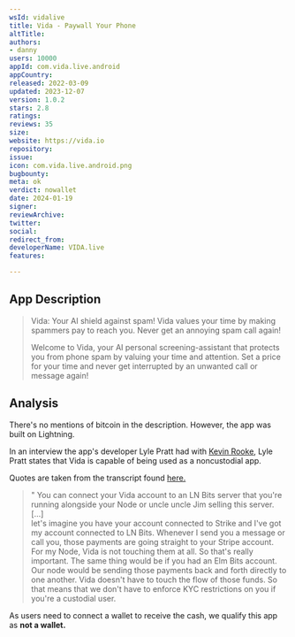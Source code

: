 ```yaml
---
wsId: vidalive
title: Vida - Paywall Your Phone
altTitle: 
authors:
- danny
users: 10000
appId: com.vida.live.android
appCountry: 
released: 2022-03-09
updated: 2023-12-07
version: 1.0.2
stars: 2.8
ratings: 
reviews: 35
size: 
website: https://vida.io
repository: 
issue: 
icon: com.vida.live.android.png
bugbounty: 
meta: ok
verdict: nowallet
date: 2024-01-19
signer: 
reviewArchive: 
twitter: 
social: 
redirect_from: 
developerName: VIDA.live
features: 

---
```


## App Description

> Vida: Your AI shield against spam! Vida values your time by making spammers pay to reach you. Never get an annoying spam call again!
>
> Welcome to Vida, your AI personal screening-assistant that protects you from phone spam by valuing your time and attention. Set a price for your time and never get interrupted by an unwanted call or message again!

## Analysis

There's no mentions of bitcoin in the description. However, the app was built on Lightning.

In an interview the app's developer Lyle Pratt had with [Kevin Rooke](https://www.youtube.com/watch?v=Azzm6WREJp0), Lyle Pratt states that Vida is capable of being used as a noncustodial app.

Quotes are taken from the transcript found [here.](https://www.kevinrooke.com/podcasts/e68-lyle-pratt-on-building-vida-communicating-on-lightning-and-helping-anyone-earn-for-their-time#)


>  " You can connect your Vida account to an LN Bits server that you're running alongside your Node or uncle uncle Jim selling this server.<br>
> [...]<br>
>  let's imagine you have your account connected to Strike and I've got my account connected to LN Bits. Whenever I send you a message or call you, those payments are going straight to your Stripe account. For my Node, Vida is not touching them at all. So that's really important. The same thing would be if you had an Elm Bits account. Our node would be sending those payments back and forth directly to one another. Vida doesn't have to touch the flow of those funds. So that means that we don't have to enforce KYC restrictions on you if you're a custodial user.


As users need to connect a wallet to receive the cash, we qualify this app as **not a wallet.**
